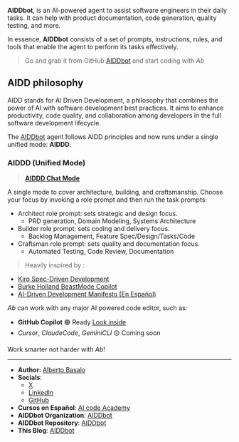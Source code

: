 **AIDDbot**, is an AI-powered agent to assist software engineers in their daily tasks. It can help with product documentation, code generation, quality testing, and more.

In essence, **AIDDbot** consists of a set of prompts, instructions, rules, and tools that enable the agent to perform its tasks effectively.

> Go and grab it from GitHub [AIDDbot](https://github.com/AIDDbot/AIDDbot) and start coding with _Ab_

## AIDD philosophy

AIDD stands for AI Driven Development, a philosophy that combines the power of AI with software development best practices. It aims to enhance productivity, code quality, and collaboration among developers in the full software development lifecycle.

The [AIDDbot](https://github.com/AIDDbot/AIDDbot) agent follows AIDD principles and now runs under a single unified mode: **AIDDD**.

### AIDDD (Unified Mode)

> **[AIDDD Chat Mode](https://github.com/AIDDbot/AIDDbot/blob/main/.github/chatmodes/AIDDbot.chatmode.md)**

A single mode to cover architecture, building, and craftsmanship. Choose your focus by invoking a role prompt and then run the task prompts:

- Architect role prompt: sets strategic and design focus.
  - PRD generation, Domain Modeling, Systems Architecture
- Builder role prompt: sets coding and delivery focus.
  - Backlog Management, Feature Spec/Design/Tasks/Code
- Craftsman role prompt: sets quality and documentation focus.
  - Automated Testing, Code Review, Documentation

> Heavily inspired by : 

- [Kiro Spec-Driven Development](https://kiro.dev/docs/specs/)
- [Burke Holland BeastMode Copilot](https://burkeholland.github.io/posts/beast-mode-3-1/)
- [AI-Driven Development Manifesto (En Español)](https://aicode.academy/blog/es/aidd-manifesto/)

_Ab_ can work with any major AI powered code editor, such as:

- **GitHub Copilot** 🟢 Ready [Look inside](https://github.com/AIDDbot/AIDDbot/tree/main/.github)
- _Cursor_, _ClaudeCode_, _GeminiCLI_ 🟡 Coming soon

Work smarter not harder with _Ab_!

---

- **Author**: [Alberto Basalo](https://albertobasalo.dev)
- **Socials**:
  - [X](https://x.com/albertobasalo)
  - [LinkedIn](https://www.linkedin.com/in/albertobasalo/)
  - [GitHub](https://github.com/albertobasalo)
- **Cursos en Español**: [AI code Academy](https://aicode.academy)
- **AIDDbot Organization**: [AIDDbot](https://github.com/AIDDbot)
- **AIDDbot Repository**: [AIDDbot](https://github.com/AIDDbot/AIDDbot)
- **This Blog**: [AIDDbot](https://aiddbot.com)